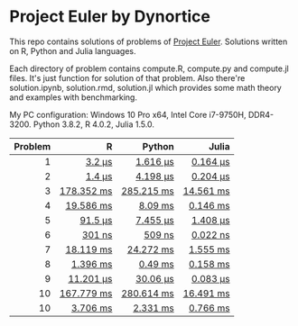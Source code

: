 # Project Euler by Dynortice

This repo contains solutions of problems of [Project Euler](https://projecteuler.net/).
Solutions written on R, Python and Julia languages.

Each directory of problem contains compute.R, compute.py and compute.jl files. It's just function for solution of that problem. Also there're solution.ipynb, solution.rmd, solution.jl which provides some math theory and examples with benchmarking.

My PC configuration: Windows 10 Pro x64, Intel Core i7-9750H, DDR4-3200. Python 3.8.2, R 4.0.2, Julia 1.5.0.

Problem | R | Python | Julia
-: | -: | -: | -:
1 | [3.2 µs](https://github.com/Dynortice/Project-Euler/blob/master/problem_0001/solution.rmd) | [1.616 µs](https://github.com/Dynortice/Project-Euler/blob/master/problem_0001/solution.ipynb) | [0.164 µs](https://github.com/Dynortice/Project-Euler/blob/master/problem_0001/solution.jl)
2 | [1.4 µs](https://github.com/Dynortice/Project-Euler/blob/master/problem_0002/solution.rmd) | [4.198 µs](https://github.com/Dynortice/Project-Euler/blob/master/problem_0002/solution.ipynb) | [0.204 µs](https://github.com/Dynortice/Project-Euler/blob/master/problem_0002/solution.jl)
3 | [178.352 ms](https://github.com/Dynortice/Project-Euler/blob/master/problem_0003/solution.rmd) | [285.215 ms](https://github.com/Dynortice/Project-Euler/blob/master/problem_0003/solution.ipynb) | [14.561 ms](https://github.com/Dynortice/Project-Euler/blob/master/problem_0003/solution.jl)
4 | [19.586 ms](https://github.com/Dynortice/Project-Euler/blob/master/problem_0004/solution.rmd) | [8.09 ms](https://github.com/Dynortice/Project-Euler/blob/master/problem_0004/solution.ipynb) | [0.146 ms](https://github.com/Dynortice/Project-Euler/blob/master/problem_0004/solution.jl)
5 | [91.5 µs](https://github.com/Dynortice/Project-Euler/blob/master/problem_0005/solution.rmd) | [7.455 µs](https://github.com/Dynortice/Project-Euler/blob/master/problem_0005/solution.ipynb) | [1.408 µs](https://github.com/Dynortice/Project-Euler/blob/master/problem_0005/solution.jl)
6 | [301 ns](https://github.com/Dynortice/Project-Euler/blob/master/problem_0006/solution.rmd) | [509 ns](https://github.com/Dynortice/Project-Euler/blob/master/problem_0006/solution.ipynb) | [0.022 ns](https://github.com/Dynortice/Project-Euler/blob/master/problem_0006/solution.jl)
7 | [18.119 ms](https://github.com/Dynortice/Project-Euler/blob/master/problem_0007/solution.rmd) | [24.272 ms](https://github.com/Dynortice/Project-Euler/blob/master/problem_0007/solution.ipynb) | [1.555 ms](https://github.com/Dynortice/Project-Euler/blob/master/problem_0007/solution.jl)
8 | [1.396 ms](https://github.com/Dynortice/Project-Euler/blob/master/problem_0008/solution.rmd) | [0.49 ms](https://github.com/Dynortice/Project-Euler/blob/master/problem_0008/solution.ipynb) | [0.158 ms](https://github.com/Dynortice/Project-Euler/blob/master/problem_0008/solution.jl)
9 | [11.201 µs](https://github.com/Dynortice/Project-Euler/blob/master/problem_0009/solution.rmd) | [30.06 µs](https://github.com/Dynortice/Project-Euler/blob/master/problem_0009/solution.ipynb) | [0.083 µs](https://github.com/Dynortice/Project-Euler/blob/master/problem_0009/solution.jl)
10 | [167.779 ms](https://github.com/Dynortice/Project-Euler/blob/master/problem_0010/solution.rmd) | [280.614 ms](https://github.com/Dynortice/Project-Euler/blob/master/problem_0010/solution.ipynb) | [16.491 ms](https://github.com/Dynortice/Project-Euler/blob/master/problem_0010/solution.jl)
10 | [3.706 ms](https://github.com/Dynortice/Project-Euler/blob/master/problem_0011/solution.rmd) | [2.331 ms](https://github.com/Dynortice/Project-Euler/blob/master/problem_0011/solution.ipynb) | [0.766 ms](https://github.com/Dynortice/Project-Euler/blob/master/problem_0011/solution.jl)